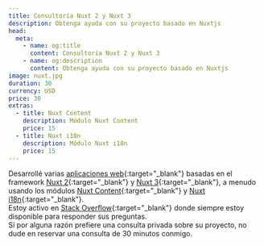 ```yaml
---
title: Consultoría Nuxt 2 y Nuxt 3
description: Obtenga ayuda con su proyecto basado en Nuxtjs
head:
  meta:
    - name: og:title
      content: Consultoría Nuxt 2 y Nuxt 3
    - name: og:description
      content: Obtenga ayuda con su proyecto basado en Nuxtjs
image: nuxt.jpg
duration: 30
currency: USD
price: 30
extras:
  - title: Nuxt Content
    description: Módulo Nuxt Content
    price: 15
  - title: Nuxt i18n
    description: Módulo Nuxt i18n
    price: 15
---
```

Desarrollé varias [aplicaciones web](https://github.com/learntheropes?tab=repositories){:target="_blank"} basadas en el framework [Nuxt 2](https://v2.nuxt.com/){:target="_blank"} y [Nuxt 3](https://nuxt.com/){:target="_blank"}, a menudo usando los módulos [Nuxt Content](https://content.nuxtjs.org/){:target="_blank"} y [Nuxt i18n](https://v8.i18n.nuxtjs.org/){:target="_blank"}.  
Estoy activo en [Stack Overflow](https://stackoverflow.com/users/11258206/learntheropes){:target="_blank"} donde siempre estoy disponible para responder sus preguntas.  
Si por alguna razón prefiere una consulta privada sobre su proyecto, no dude en reservar una consulta de 30 minutos conmigo.